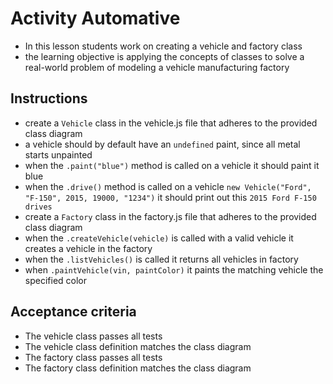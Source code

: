 # Activity Automative

- In this lesson students work on creating a vehicle and factory class
- the learning objective is applying the concepts of classes to solve a real-world problem of modeling a vehicle manufacturing factory

## Instructions
- create a `Vehicle` class in the vehicle.js file that adheres to the provided class diagram
- a vehicle should by default have an `undefined` paint, since all metal starts unpainted
- when the `.paint("blue")` method is called on a vehicle it should paint it blue
- when the `.drive()` method is called on a vehicle `new Vehicle("Ford", "F-150", 2015, 19000, "1234")` it should print out this `2015 Ford F-150 drives`
- create a `Factory` class in the factory.js file that adheres to the provided class diagram
- when the `.createVehicle(vehicle)` is called with a valid vehicle it creates a vehicle in the factory
- when the `.listVehicles()` is called it returns all vehicles in factory
- when `.paintVehicle(vin, paintColor)` it paints the matching vehicle the specified color

## Acceptance criteria
- The vehicle class passes all tests
- The vehicle class definition matches the class diagram
- The factory class passes all tests
- The factory class definition matches the class diagram


